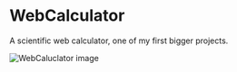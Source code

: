 # WebCalculator

A scientific web calculator, one of my first bigger projects.

![WebCaluclator image](https://i.imgur.com/AI76ISs.png)
